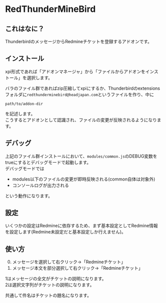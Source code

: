 # RedThunderMineBird

## これはなに？

ThunderbirdのメッセージからRedmineチケットを登録するアドオンです。

## インストール

xpi形式であれば「アドオンマネージャ」から「ファイルからアドオンをインストール」を選択します。

バラのファイル群であればzip圧縮してxpiにするか、Thunderbirdのextensionsフォルダに`redthunderminebird@headjapan.com`というファイルを作り、中に

    path/to/addon-dir

を記述します。  
こうするとアドオンとして認識され、ファイルの変更が反映されるようになります。

## デバッグ

上記のファイル群インストールにおいて、`modules/common.js`のDEBUG変数をtrueにするとデバッグモードで起動します。  
デバッグモードでは

* modules以下のファイルの変更が即時反映される(common自体は対象外)
* コンソールログが出力される

という動作になります。

## 設定

いくつかの設定はRedmineに依存するため、まず基本設定としてRedmine情報を設定します(Redmine未設定だと基本設定しか行えません)。  

## 使い方

0. メッセージを選択して右クリック→「Redmineチケット」
0. メッセージ本文を部分選択して右クリック→「Redmineチケット」

1はメッセージの全文がチケットの説明になります。  
2は選択文字列がチケットの説明になります。  

共通して件名はチケットの題名になります。

